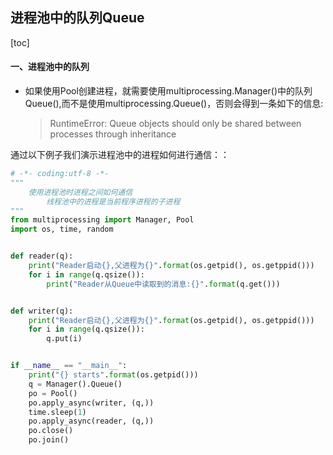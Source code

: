 ## 进程池中的队列Queue

[toc]

#### 一、进程池中的队列

- 如果使用Pool创建进程，就需要使用multiprocessing.Manager()中的队列Queue(),而不是使用multiprocessing.Queue()，否则会得到一条如下的信息:

  > RuntimeError:  Queue objects should only be shared between processes through inheritance

通过以下例子我们演示进程池中的进程如何进行通信：：

~~~python
# -*- coding:utf-8 -*-
"""
    使用进程池时进程之间如何通信
        线程池中的进程是当前程序进程的子进程
"""
from multiprocessing import Manager, Pool
import os, time, random


def reader(q):
    print("Reader启动{},父进程为{}".format(os.getpid(), os.getppid()))
    for i in range(q.qsize()):
        print("Reader从Queue中读取到的消息:{}".format(q.get()))


def writer(q):
    print("Reader启动{},父进程为{}".format(os.getpid(), os.getppid()))
    for i in range(q.qsize()):
        q.put(i)


if __name__ == "__main__":
    print("{} starts".format(os.getpid()))
    q = Manager().Queue()
    po = Pool()
    po.apply_async(writer, (q,))
    time.sleep(1)
    po.apply_async(reader, (q,))
    po.close()
    po.join()

~~~


